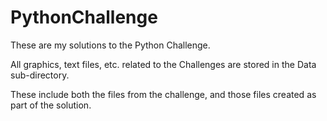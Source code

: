 # PythonChallenge

These are my solutions to the Python Challenge. 

All graphics, text files, etc. related to the Challenges are stored in the Data sub-directory.

These include both the files from the challenge, and those files created as part of the solution.
